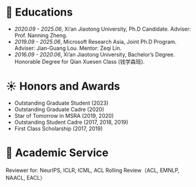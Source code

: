
# 📖 Educations
- *2020.09 - 2025.06*, Xi’an Jiaotong University, Ph.D Candidate. Adviser: Prof. Nanning Zheng.
- *2019.09 - 2025.06*, Microsoft Research Asia, Joint Ph.D Program. Adviser: Jian-Guang Lou. Mentor: Zeqi Lin.
- *2016.09 - 2020.06*, Xi’an Jiaotong University, Bachelor’s Degree. Honorable Degree for Qian Xuesen Class (钱学森班).

# ☀️ Honors and Awards
- Outstanding Graduate Student (2023)
- Outstanding Graduate Cadre (2020)
- Star of Tomorrow in MSRA (2019, 2020)
- Outstanding Student Cadre (2017, 2018, 2019)
- First Class Scholarship (2017, 2019)

# 🌿 Academic Service
Reviewer for: NeurIPS, ICLR, ICML, ACL Rolling Review（ACL, EMNLP, NAACL, EACL）
